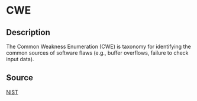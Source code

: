 # CWE

## Description

The Common Weakness Enumeration (CWE) is taxonomy for identifying the common sources of software flaws (e.g., buffer overflows, failure to check input data).

## Source

[NIST](https://csrc.nist.gov/glossary/term/common_weakness_enumeration)
